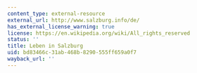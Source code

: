 ```yaml
---
content_type: external-resource
external_url: http://www.salzburg.info/de/
has_external_license_warning: true
license: https://en.wikipedia.org/wiki/All_rights_reserved
status: ''
title: Leben in Salzburg
uid: bd83466c-31ab-468b-8290-555ff659a0f7
wayback_url: ''
---
```

